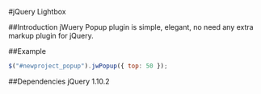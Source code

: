 #jQuery Lightbox

##Introduction
jWuery Popup plugin is simple, elegant, no need any extra markup plugin for jQuery.

##Example
```javascript
$("#newproject_popup").jwPopup({ top: 50 });
```

##Dependencies
jQuery 1.10.2
